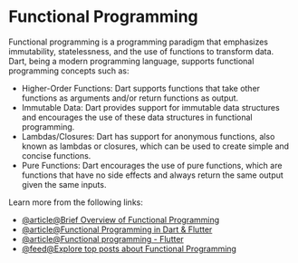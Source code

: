 # Functional Programming

Functional programming is a programming paradigm that emphasizes immutability, statelessness, and the use of functions to transform data. Dart, being a modern programming language, supports functional programming concepts such as:

- Higher-Order Functions: Dart supports functions that take other functions as arguments and/or return functions as output.
- Immutable Data: Dart provides support for immutable data structures and encourages the use of these data structures in functional programming.
- Lambdas/Closures: Dart has support for anonymous functions, also known as lambdas or closures, which can be used to create simple and concise functions.
- Pure Functions: Dart encourages the use of pure functions, which are functions that have no side effects and always return the same output given the same inputs.

Learn more from the following links:

- [@article@Brief Overview of Functional Programming](https://buildflutter.com/functional-programming-with-flutter/)
- [@article@Functional Programming in Dart & Flutter](https://yogi-6.medium.com/list/functional-programming-in-dart-flutter-2f3ac9d7fa39)
- [@article@Functional programming - Flutter](https://docs.flutter.dev/resources/faq)
- [@feed@Explore top posts about Functional Programming](https://app.daily.dev/tags/functional-programming?ref=roadmapsh)
